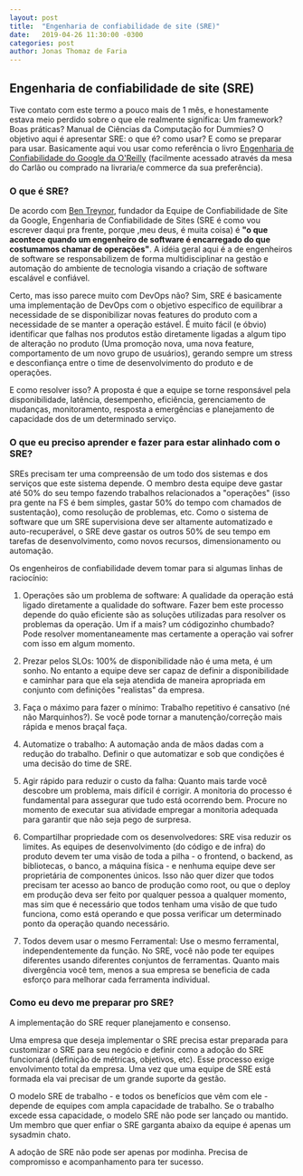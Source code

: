 ```yaml
---
layout: post
title:  "Engenharia de confiabilidade de site (SRE)"
date:   2019-04-26 11:30:00 -0300
categories: post
author: Jonas Thomaz de Faria
---
```


## Engenharia de confiabilidade de site (SRE)


Tive contato com este termo a pouco mais de 1 mês, e honestamente estava meio perdido sobre o que ele realmente significa: Um framework? Boas práticas? Manual de Ciências da Computação for Dummies?
O objetivo aqui é apresentar SRE: o que é? como usar? E como se preparar para usar.
Basicamente aqui vou usar como referência o livro [Engenharia de Confiabilidade do Google da O'Reilly](https://www.google.com/search?q=Engenharia+de+Confiabilidade+do+Google&oq=Engenharia+de+Confiabilidade+do+Google&aqs=chrome..69i57j0l4.382j0j4&sourceid=chrome&ie=UTF-8) (facilmente acessado através da mesa do Carlão ou comprado na livraria/e commerce da sua preferência).

### O que é SRE?

De acordo com [Ben Treynor](https://www.linkedin.com/in/benjamin-treynor-sloss-207120/), fundador da Equipe de Confiabilidade de Site da Google, Engenharia de Confiabilidade de Sites (SRE é como vou escrever daqui pra frente, porque ,meu deus, é muita coisa) é **"o que acontece quando um engenheiro de software é encarregado do que costumamos chamar de operações"**. A idéia geral aqui é a de engenheiros de software se responsabilizem de forma multidisciplinar na gestão e automação do ambiente de tecnologia visando a criação de software escalável e confiável.

Certo, mas isso parece muito com DevOps não? Sim, SRE é basicamente uma implementação de DevOps com o objetivo específico de equilibrar a necessidade de se disponibilizar novas features do produto com a necessidade de se manter a operação estável. É muito fácil (e óbvio) identificar que falhas nos produtos estão diretamente ligadas a algum tipo de alteração no produto (Uma promoção nova, uma nova feature, comportamento de um novo grupo de usuários), gerando sempre um stress e desconfiança entre o time de desenvolvimento do produto e de operações.

E como resolver isso? A proposta é que a equipe se torne responsável pela disponibilidade, latência, desempenho, eficiência, gerenciamento de mudanças, monitoramento, resposta a emergências e planejamento de capacidade dos de um determinado serviço.


### O que eu preciso aprender e fazer para estar alinhado com o SRE?

SREs precisam ter uma compreensão de um todo dos sistemas e dos serviços que este sistema depende. O membro desta equipe deve gastar até 50% do seu tempo fazendo trabalhos relacionados a "operações" (isso pra gente na FS é bem simples, gastar 50% do tempo com chamados de sustentação), como resolução de problemas, etc. Como o sistema de software que um SRE supervisiona deve ser altamente automatizado e auto-recuperável, o SRE deve gastar os outros 50% de seu tempo em tarefas de desenvolvimento, como novos recursos, dimensionamento ou automação. 

Os engenheiros de confiabilidade devem tomar para si algumas linhas de raciocínio:

1. Operações são um problema de software: A qualidade da operação está ligado diretamente a qualidade do software. Fazer bem este processo depende do quão eficiente são as soluções utilizadas para resolver os problemas da operação. Um if a mais? um códigozinho chumbado? Pode resolver momentaneamente mas certamente a operação vai sofrer com isso em algum momento.

2. Prezar pelos SLOs: 100% de disponibilidade não é uma meta, é um sonho. No entanto a equipe deve ser capaz de definir a disponibilidade e caminhar para que ela seja atendida de maneira apropriada em conjunto com definições "realistas" da empresa.

3. Faça o máximo para fazer o mínimo: Trabalho repetitivo é cansativo (né não Marquinhos?). Se você pode tornar a manutenção/correção mais rápida e menos braçal faça.

4. Automatize o trabalho: A automação anda de mãos dadas com a redução do trabalho. Definir o que automatizar e sob que condições é uma decisão do time de SRE.

5. Agir rápido para reduzir o custo da falha: Quanto mais tarde você descobre um problema, mais difícil é corrigir. A monitoria do processo é fundamental para assegurar que tudo está ocorrendo bem. Procure no momento de executar sua atividade empregar a monitoria adequada para garantir que não seja pego de surpresa.

6. Compartilhar propriedade com os desenvolvedores: SRE visa reduzir os limites. As equipes de desenvolvimento (do código e de infra) do produto devem ter uma visão de toda a pilha - o frontend, o backend, as bibliotecas, o banco, a máquina física - e nenhuma equipe deve ser proprietária de componentes únicos. Isso não quer dizer que todos precisam ter acesso ao banco de produção como root, ou que o deploy em produção deva ser feito por qualquer pessoa a qualquer momento, mas sim que é necessário que todos tenham uma visão de que tudo funciona, como está operando e que possa verificar um determinado ponto da operação quando necessário.

7. Todos devem usar o mesmo Ferramental: Use o mesmo ferramental, independentemente da função. No SRE, você não pode ter equipes diferentes usando diferentes conjuntos de ferramentas. Quanto mais divergência você tem, menos a sua empresa se beneficia de cada esforço para melhorar cada ferramenta individual. 


### Como eu devo me preparar pro SRE?

A implementação do SRE requer planejamento e consenso.

Uma empresa que deseja implementar o SRE precisa estar preparada para customizar o SRE para seu negócio e definir como a adoção do SRE funcionará (definição de métricas, objetivos, etc). Esse processo exige envolvimento total da empresa. Uma vez que uma equipe de SRE está formada ela vai precisar de um grande suporte da gestão.

O modelo SRE de trabalho - e todos os benefícios que vêm com ele - depende de equipes com ampla capacidade de trabalho. Se o trabalho excede essa capacidade, o modelo SRE não pode ser lançado ou mantido. Um membro que quer enfiar o SRE garganta abaixo da equipe é apenas um sysadmin chato.

A adoção de SRE não pode ser apenas por modinha. Precisa de compromisso e acompanhamento para ter sucesso.